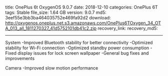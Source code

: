 title: OnePlus 6t OxygenOS 9.0.7
date: 2018-12-10
categories: OnePlus 6T
tags: Stable
file_size: 1.64 GB
version: 9.0.7
md5: 3eef55e3bb3ba464035752e469fa92d2
download: http://oxygenos.oneplus.net.s3.amazonaws.com/OnePlus6TOxygen_34_OTA_013_all_1811270327_41d5752101db41c2.zip
recovery_link: 
recovery_md5:

---
System
-Improved Bluetooth stability for better connectivity
-Optimized stability for Wi-Fi connection
-Optimized standby power consumption
-Fixed display issues for lock screen wallpaper
-General bug fixes and improvements

Camera
-Improved slow motion performance
